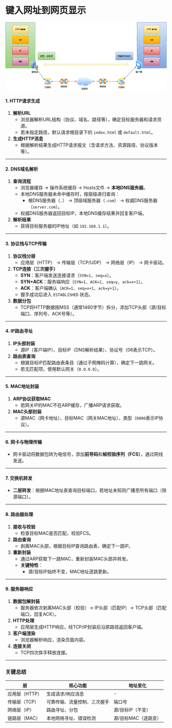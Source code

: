 

# **键入网址到网页显示**
![alt text](../Image/网络拓扑.png)
#### **1. HTTP请求生成**
1. **解析URL**  
   - 浏览器解析URL结构（协议、域名、路径等），确定目标服务器和请求资源。  
   - 若未指定路径，默认请求根目录下的 `index.html` 或 `default.html`。  
2. **生成HTTP消息**  
   - 根据解析结果生成HTTP请求报文（含请求方法、资源路径、协议版本等）。

---

#### **2. DNS域名解析**
1. **查询流程**  
   - 浏览器缓存 → 操作系统缓存 → Hosts文件 → **本地DNS服务器**。  
   - 本地DNS服务器未命中缓存时，按层级递归查询：  
     - 根DNS服务器（`.`） → 顶级域服务器（`.com`） → 权威DNS服务器（`server.com`）。  
   - 权威DNS服务器返回目标IP，本地DNS缓存结果并回复客户端。  
2. **解析结果**  
   - 获得目标服务器的IP地址（如 `192.168.1.1`）。

---

#### **3. 协议栈与TCP传输**
1. **协议栈分层**  
   - 应用层（HTTP） → 传输层（TCP/UDP） → 网络层（IP） → 网卡驱动。  
2. **TCP连接（三次握手）**  
   - **SYN**：客户端发送连接请求（`SYN=1, seq=x`）。  
   - **SYN+ACK**：服务端响应（`SYN=1, ACK=1, seq=y, ack=x+1`）。  
   - **ACK**：客户端确认（`ACK=1, seq=x+1, ack=y+1`）。  
   - 握手成功后进入 `ESTABLISHED` 状态。  
3. **数据分包**  
   - TCP将HTTP数据按MSS（通常1460字节）拆分，添加TCP头部（源/目标端口、序列号、ACK号等）。

---

#### **4. IP路由寻址**
1. **IP头部封装**  
   - 源IP（客户端IP）、目标IP（DNS解析结果）、协议号（06表示TCP）。  
2. **路由表查询**  
   - 根据目标IP匹配路由表条目（通过子网掩码计算），确定下一跳网关。  
   - 若无匹配项，使用默认网关（`0.0.0.0`）。

---

#### **5. MAC地址封装**
1. **ARP协议获取MAC**  
   - 若网关IP的MAC不在ARP缓存，广播ARP请求获取。  
2. **MAC头部封装**  
   - 源MAC（网卡地址）、目标MAC（网关MAC地址）、类型（`0800`表示IP协议）。

---

#### **6. 网卡与物理传输**
- 网卡驱动将数据包转为电信号，添加**前导码**和**帧校验序列（FCS）**，通过网线发送。

---

#### **7. 交换机转发**
- **二层转发**：根据MAC地址表查询目标端口，若地址未知则广播至所有端口（除源端口）。

---

#### **8. 路由器处理**
1. **接收与校验**  
   - 检查目标MAC是否匹配，校验FCS。  
2. **路由查询**  
   - 剥离MAC头部，根据目标IP查询路由表，确定下一跳IP。  
3. **重新封装**  
   - 通过ARP获取下一跳MAC，重新封装MAC头部并转发。  
   - **关键特性**：  
     - 源/目标IP始终不变，MAC地址逐跳更新。  

---

#### **9. 服务器响应**
1. **数据包解封装**  
   - 服务器依次剥离MAC头部（校验）→ IP头部（匹配IP）→ TCP头部（匹配端口，回复ACK）。  
2. **HTTP处理**  
   - 应用层生成HTTP响应，经TCP/IP封装后沿原路径返回客户端。  
3. **客户端渲染**  
   - 浏览器解析响应，渲染页面内容。  
4. **连接关闭**  
   - TCP四次挥手释放连接。

---

### **关键总结**
| **层**        | **核心功能**                     | **地址变化**         |
|---------------|----------------------------------|---------------------|
| 应用层（HTTP）| 生成请求/响应消息                | -                   |
| 传输层（TCP） | 可靠传输、流量控制、三次握手     | 端口号              |
| 网络层（IP）  | 路由寻址、分包                   | 源/目标IP（不变）   |
| 链路层（MAC） | 本地网络寻址、错误检测           | 源/目标MAC（逐跳变）|

